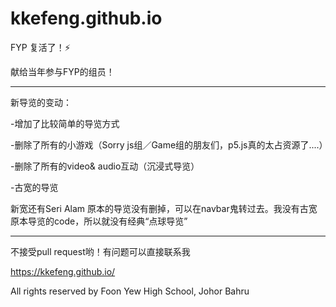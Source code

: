 # kkefeng.github.io

FYP 复活了！⚡

献给当年参与FYP的组员！

---

新导览的变动：

-增加了比较简单的导览方式

-删除了所有的小游戏（Sorry js组／Game组的朋友们，p5.js真的太占资源了....）

-删除了所有的video& audio互动（沉浸式导览）

-古宽的导览

新宽还有Seri Alam 原本的导览没有删掉，可以在navbar鬼转过去。我没有古宽原本导览的code，所以就没有经典“点球导览”

---

不接受pull request哟！有问题可以直接联系我

https://kkefeng.github.io/

All rights reserved by Foon Yew High School, Johor Bahru
